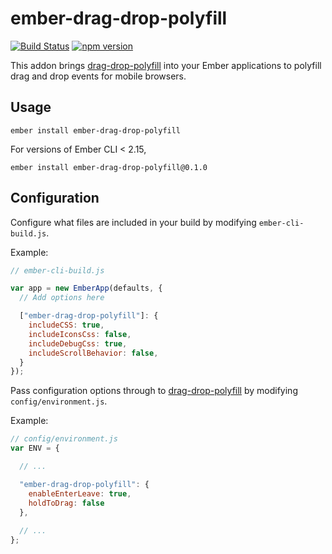 # ember-drag-drop-polyfill
[![Build Status](https://travis-ci.org/aboveproperty/ember-drag-drop-polyfill.svg?branch=master)](https://travis-ci.org/aboveproperty/ember-drag-drop-polyfill)
[![npm version](https://badge.fury.io/js/ember-drag-drop-polyfill.svg)](http://badge.fury.io/js/ember-drag-drop-polyfill)

This addon brings [drag-drop-polyfill](https://github.com/timruffles/ios-html5-drag-drop-shim) into your Ember applications to polyfill drag and drop events for mobile browsers.

## Usage

```ember install ember-drag-drop-polyfill```

For versions of Ember CLI < 2.15, 

```ember install ember-drag-drop-polyfill@0.1.0```

## Configuration

Configure what files are included in your build by modifying `ember-cli-build.js`.

Example:
```javascript
// ember-cli-build.js

var app = new EmberApp(defaults, {
  // Add options here

  ["ember-drag-drop-polyfill"]: {
    includeCSS: true,
    includeIconsCss: false,
    includeDebugCss: true,
    includeScrollBehavior: false,
  }
});
```

Pass configuration options through to [drag-drop-polyfill](https://github.com/timruffles/ios-html5-drag-drop-shim) by modifying `config/environment.js`.

Example:
```javascript
// config/environment.js 
var ENV = {

  // ...

  "ember-drag-drop-polyfill": {
    enableEnterLeave: true,
    holdToDrag: false
  },
  
  // ...
};
```
